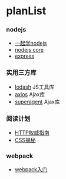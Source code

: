 # planList
### nodejs
* [一起学nodejs](https://github.com/nswbmw/N-bloghttps://github.com/nswbmw/N-blog)
* [nodejs core](https://www.zhihu.com/question/21567720)
* [express](http://expressjs.com/)

### 实用三方库
* [lodash](https://lodash.com/) JS工具库
* [axios](https://github.com/mzabriskie/axios) Ajax库
* [superagent](https://github.com/visionmedia/superagent) Ajax库

### 阅读计划
* [HTTP权威指南](https://book.douban.com/subject/10746113/)
* [CSS揭秘](https://book.douban.com/subject/26745943/)

### webpack
* [webpack入门](http://www.jianshu.com/p/42e11515c10f)